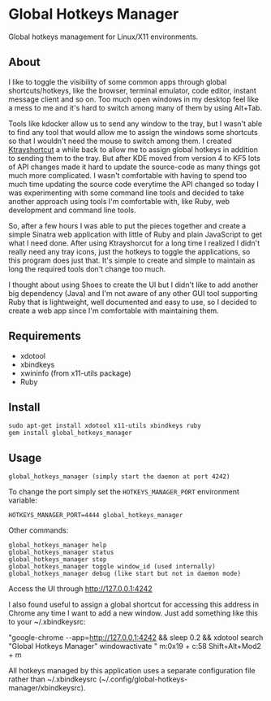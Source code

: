 # Global Hotkeys Manager

Global hotkeys management for Linux/X11 environments.

## About

I like to toggle the visibility of some common apps through global shortcuts/hotkeys, like the
browser, terminal emulator, code editor, instant message client and so on. Too much open windows
in my desktop feel like a mess to me and it's hard to switch among many of them by using Alt+Tab.

Tools like kdocker allow us to send any window to the tray, but I wasn't able to find any tool
that would allow me to assign the windows some shortcuts so that I wouldn't need the mouse to
switch among them. I created [Ktrayshortcut](https://github.com/rosenfeld/ktrayshortcut) a while
back to allow me to assign global hotkeys in addition to sending them to the tray. But after KDE
moved from version 4 to KF5 lots of API changes made it hard to update the source-code as many
things got much more complicated. I wasn't comfortable with having to spend too much time updating
the source code everytime the API changed so today I was experimenting with some command line
tools and decided to take another approach using tools I'm comfortable with, like Ruby, web
development and command line tools.

So, after a few hours I was able to put the pieces together and create a simple Sinatra web
application with little of Ruby and plain JavaScript to get what I need done. After using
Ktrayshorcut for a long time I realized I didn't really need any tray icons, just the hotkeys to
toggle the applications, so this program does just that. It's simple to create and simple to
maintain as long the required tools don't change too much.

I thought about using Shoes to create the UI but I didn't like to add another big dependency
(Java) and I'm not aware of any other GUI tool supporting Ruby that is lightweight, well
documented and easy to use, so I decided to create a web app since I'm comfortable with maintaining
them.

## Requirements

- xdotool
- xbindkeys
- xwininfo (from x11-utils package)
- Ruby

## Install

    sudo apt-get install xdotool x11-utils xbindkeys ruby
    gem install global_hotkeys_manager

## Usage

    global_hotkeys_manager (simply start the daemon at port 4242)

To change the port simply set the `HOTKEYS_MANAGER_PORT` environment variable:

    HOTKEYS_MANAGER_PORT=4444 global_hotkeys_manager

Other commands:

    global_hotkeys_manager help
    global_hotkeys_manager status
    global_hotkeys_manager stop
    global_hotkeys_manager toggle window_id (used internally)
    global_hotkeys_manager debug (like start but not in daemon mode)

Access the UI through http://127.0.0.1:4242

I also found useful to assign a global shortcut for accessing this address in Chrome any time I
want to add a new window. Just add something like this to your ~/.xbindkeysrc:

"google-chrome --app=http://127.0.0.1:4242 && sleep 0.2 && xdotool search "Global Hotkeys Manager" windowactivate "
    m:0x19 + c:58
    Shift+Alt+Mod2 + m

All hotkeys managed by this application uses a separate configuration file rather than
~/.xbindkeysrc (~/.config/global-hotkeys-manager/xbindkeysrc).
